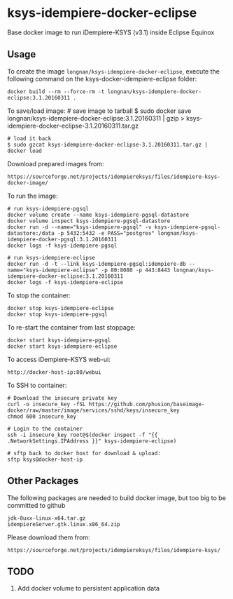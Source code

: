ksys-idempiere-docker-eclipse
=======================

Base docker image to run iDempiere-KSYS (v3.1) inside Eclipse Equinox

Usage
-----

To create the image `longnan/ksys-idempiere-docker-eclipse`, execute the following command on the ksys-docker-idempiere-eclipse folder:

	docker build --rm --force-rm -t longnan/ksys-idempiere-docker-eclipse:3.1.20160311 .


To save/load image:
	# save image to tarball
	$ sudo docker save longnan/ksys-idempiere-docker-eclipse:3.1.20160311 | gzip > ksys-idempiere-docker-eclipse-3.1.20160311.tar.gz

	# load it back
	$ sudo gzcat ksys-idempiere-docker-eclipse-3.1.20160311.tar.gz | docker load
	
Download prepared images from:

	https://sourceforge.net/projects/idempiereksys/files/idempiere-ksys-docker-image/


To run the image:

	# run ksys-idempiere-pgsql
	docker volume create --name ksys-idempiere-pgsql-datastore
	docker volume inspect ksys-idempiere-pgsql-datastore
	docker run -d --name="ksys-idempiere-pgsql" -v ksys-idempiere-pgsql-datastore:/data -p 5432:5432 -e PASS="postgres" longnan/ksys-idempiere-docker-pgsql:3.1.20160311
	docker logs -f ksys-idempiere-pgsql
	
	# run ksys-idempiere-eclipse
	docker run -d -t --link ksys-idempiere-pgsql:idempiere-db --name="ksys-idempiere-eclipse" -p 80:8080 -p 443:8443 longnan/ksys-idempiere-docker-eclipse:3.1.20160311
	docker logs -f ksys-idempiere-eclipse

To stop the container:

	docker stop ksys-idempiere-eclipse
	docker stop ksys-idempiere-pgsql

To re-start the container from last stoppage:	

	docker start ksys-idempiere-pgsql
	docker start ksys-idempiere-eclipse

To access iDempiere-KSYS web-ui:

	http://docker-host-ip:80/webui

To SSH to container:

	# Download the insecure private key
	curl -o insecure_key -fSL https://github.com/phusion/baseimage-docker/raw/master/image/services/sshd/keys/insecure_key
	chmod 600 insecure_key

	# Login to the container
	ssh -i insecure_key root@$(docker inspect -f "{{ .NetworkSettings.IPAddress }}" ksys-idempiere-eclipse)

	# sftp back to docker host for download & upload:
	sftp ksys@docker-host-ip

Other Packages
----
The following packages are needed to build docker image, but too big to be committed to github
	
	jdk-8uxx-linux-x64.tar.gz
	idempiereServer.gtk.linux.x86_64.zip

Please download them from:

	https://sourceforge.net/projects/idempiereksys/files/idempiere-ksys/

TODO
----
1. Add docker volume to persistent application data